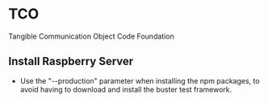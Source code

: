 TCO
===

Tangible Communication Object Code Foundation

## Install Raspberry Server
 - Use the "--production" parameter when installing the npm packages, to avoid having to download and install the buster test framework.